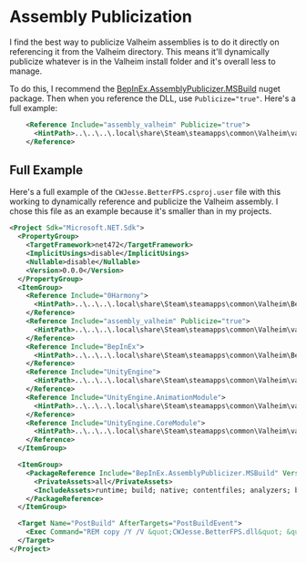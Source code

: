 # Assembly Publicization

I find the best way to publicize Valheim assemblies is to do it directly on referencing it from the Valheim directory. This means it'll dynamically publicize whatever is in the Valheim install folder and it's overall less to manage.

To do this, I recommend the [BepInEx.AssemblyPublicizer.MSBuild](https://github.com/BepInEx/BepInEx.AssemblyPublicizer) nuget package. Then when you reference the DLL, use `Publicize="true"`. Here's a full example:

```xml
    <Reference Include="assembly_valheim" Publicize="true">
      <HintPath>..\..\..\.local\share\Steam\steamapps\common\Valheim\valheim_Data\Managed\assembly_valheim.dll</HintPath>
    </Reference>
```

## Full Example

Here's a full example of the `CWJesse.BetterFPS.csproj.user` file with this working to dynamically reference and publicize the Valheim assembly. I chose this file as an example because it's smaller than in my projects.

```xml
<Project Sdk="Microsoft.NET.Sdk">
  <PropertyGroup>
    <TargetFramework>net472</TargetFramework>
    <ImplicitUsings>disable</ImplicitUsings>
    <Nullable>disable</Nullable>
    <Version>0.0.0</Version>
  </PropertyGroup>
  <ItemGroup>
    <Reference Include="0Harmony">
      <HintPath>..\..\..\.local\share\Steam\steamapps\common\Valheim\BepInEx\core\0Harmony.dll</HintPath>
    </Reference>
    <Reference Include="assembly_valheim" Publicize="true">
      <HintPath>..\..\..\.local\share\Steam\steamapps\common\Valheim\valheim_Data\Managed\assembly_valheim.dll</HintPath>
    </Reference>
    <Reference Include="BepInEx">
      <HintPath>..\..\..\.local\share\Steam\steamapps\common\Valheim\BepInEx\core\BepInEx.dll</HintPath>
    </Reference>
    <Reference Include="UnityEngine">
      <HintPath>..\..\..\.local\share\Steam\steamapps\common\Valheim\valheim_Data\Managed\UnityEngine.dll</HintPath>
    </Reference>
    <Reference Include="UnityEngine.AnimationModule">
      <HintPath>..\..\..\.local\share\Steam\steamapps\common\Valheim\valheim_Data\Managed\UnityEngine.AnimationModule.dll</HintPath>
    </Reference>
    <Reference Include="UnityEngine.CoreModule">
      <HintPath>..\..\..\.local\share\Steam\steamapps\common\Valheim\valheim_Data\Managed\UnityEngine.CoreModule.dll</HintPath>
    </Reference>
  </ItemGroup>

  <ItemGroup>
    <PackageReference Include="BepInEx.AssemblyPublicizer.MSBuild" Version="0.4.1">
      <PrivateAssets>all</PrivateAssets>
      <IncludeAssets>runtime; build; native; contentfiles; analyzers; buildtransitive</IncludeAssets>
    </PackageReference>
  </ItemGroup>

  <Target Name="PostBuild" AfterTargets="PostBuildEvent">
    <Exec Command="REM copy /Y /V &quot;CWJesse.BetterFPS.dll&quot; &quot;C:\Program Files (x86)\Steam\steamapps\common\Valheim\BepInEx\plugins\CWJesse.BetterFPS.dll&quot;" />
  </Target>
</Project>
```
